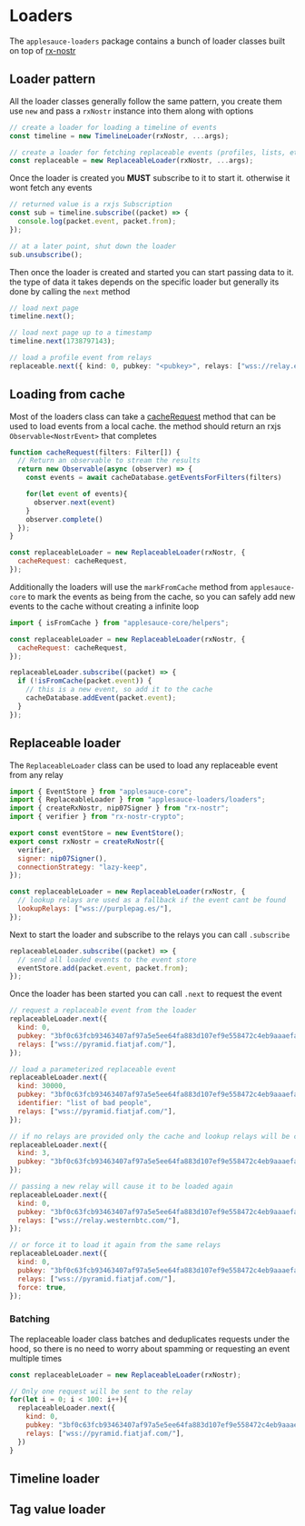 # Loaders

The `applesauce-loaders` package contains a bunch of loader classes built on top of [rx-nostr](https://github.com/penpenpng/rx-nostr)

## Loader pattern

All the loader classes generally follow the same pattern, you create them use `new` and pass a `rxNostr` instance into them along with options

```ts
// create a loader for loading a timeline of events
const timeline = new TimelineLoader(rxNostr, ...args);

// create a loader for fetching replaceable events (profiles, lists, etc)
const replaceable = new ReplaceableLoader(rxNostr, ...args);
```

Once the loader is created you **MUST** subscribe to it to start it. otherwise it wont fetch any events

```ts
// returned value is a rxjs Subscription
const sub = timeline.subscribe((packet) => {
  console.log(packet.event, packet.from);
});

// at a later point, shut down the loader
sub.unsubscribe();
```

Then once the loader is created and started you can start passing data to it. the type of data it takes depends on the specific loader but generally its done by calling the `next` method

```ts
// load next page
timeline.next();

// load next page up to a timestamp
timeline.next(1738797143);

// load a profile event from relays
replaceable.next({ kind: 0, pubkey: "<pubkey>", relays: ["wss://relay.example.com"] });
```

## Loading from cache

Most of the loaders class can take a [cacheRequest](https://hzrd149.github.io/applesauce/typedoc/types/applesauce_loaders.CacheRequest.html) method that can be used to load events from a local cache. the method should return an rxjs `Observable<NostrEvent>` that completes

```js
function cacheRequest(filters: Filter[]) {
  // Return an observable to stream the results
  return new Observable(async (observer) => {
    const events = await cacheDatabase.getEventsForFilters(filters)

    for(let event of events){
      observer.next(event)
    }
    observer.complete()
  });
}

const replaceableLoader = new ReplaceableLoader(rxNostr, {
  cacheRequest: cacheRequest,
});
```

Additionally the loaders will use the `markFromCache` method from `applesauce-core` to mark the events as being from the cache, so you can safely add new events to the cache without creating a infinite loop

```js
import { isFromCache } from "applesauce-core/helpers";

const replaceableLoader = new ReplaceableLoader(rxNostr, {
  cacheRequest: cacheRequest,
});

replaceableLoader.subscribe((packet) => {
  if (!isFromCache(packet.event)) {
    // this is a new event, so add it to the cache
    cacheDatabase.addEvent(packet.event);
  }
});
```

## Replaceable loader

The `ReplaceableLoader` class can be used to load any replaceable event from any relay

```js
import { EventStore } from "applesauce-core";
import { ReplaceableLoader } from "applesauce-loaders/loaders";
import { createRxNostr, nip07Signer } from "rx-nostr";
import { verifier } from "rx-nostr-crypto";

export const eventStore = new EventStore();
export const rxNostr = createRxNostr({
  verifier,
  signer: nip07Signer(),
  connectionStrategy: "lazy-keep",
});

const replaceableLoader = new ReplaceableLoader(rxNostr, {
  // lookup relays are used as a fallback if the event cant be found
  lookupRelays: ["wss://purplepag.es/"],
});
```

Next to start the loader and subscribe to the relays you can call `.subscribe`

```js
replaceableLoader.subscribe((packet) => {
  // send all loaded events to the event store
  eventStore.add(packet.event, packet.from);
});
```

Once the loader has been started you can call `.next` to request the event

```js
// request a replaceable event from the loader
replaceableLoader.next({
  kind: 0,
  pubkey: "3bf0c63fcb93463407af97a5e5ee64fa883d107ef9e558472c4eb9aaaefa459d",
  relays: ["wss://pyramid.fiatjaf.com/"],
});

// load a parameterized replaceable event
replaceableLoader.next({
  kind: 30000,
  pubkey: "3bf0c63fcb93463407af97a5e5ee64fa883d107ef9e558472c4eb9aaaefa459d",
  identifier: "list of bad people",
  relays: ["wss://pyramid.fiatjaf.com/"],
});

// if no relays are provided only the cache and lookup relays will be checked
replaceableLoader.next({
  kind: 3,
  pubkey: "3bf0c63fcb93463407af97a5e5ee64fa883d107ef9e558472c4eb9aaaefa459d",
});

// passing a new relay will cause it to be loaded again
replaceableLoader.next({
  kind: 0,
  pubkey: "3bf0c63fcb93463407af97a5e5ee64fa883d107ef9e558472c4eb9aaaefa459d",
  relays: ["wss://relay.westernbtc.com/"],
});

// or force it to load it again from the same relays
replaceableLoader.next({
  kind: 0,
  pubkey: "3bf0c63fcb93463407af97a5e5ee64fa883d107ef9e558472c4eb9aaaefa459d",
  relays: ["wss://pyramid.fiatjaf.com/"],
  force: true,
});
```

### Batching

The replaceable loader class batches and deduplicates requests under the hood, so there is no need to worry about spamming or requesting an event multiple times

```js
const replaceableLoader = new ReplaceableLoader(rxNostr);

// Only one request will be sent to the relay
for(let i = 0; i < 100: i++){
  replaceableLoader.next({
    kind: 0,
    pubkey: "3bf0c63fcb93463407af97a5e5ee64fa883d107ef9e558472c4eb9aaaefa459d",
    relays: ["wss://pyramid.fiatjaf.com/"],
  })
}
```

## Timeline loader

## Tag value loader
